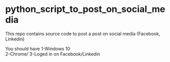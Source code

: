 # python_script_to_post_on_social_media
This repo contains source code to post a post on social media (Facebook, Linkedin)

You should have 
1-Windows 10\
2-Chrome/
3-Loged in on Facebook/Linkedin

